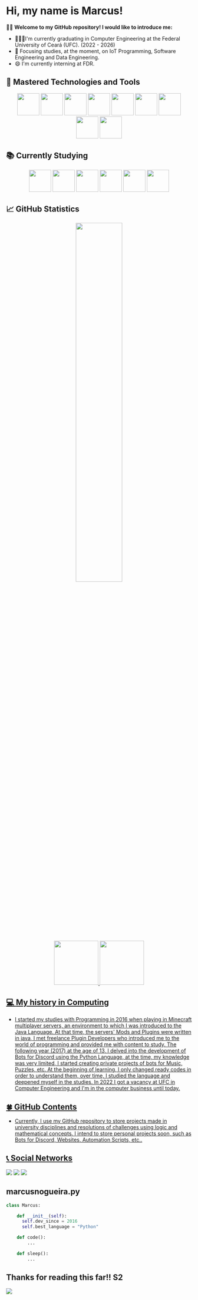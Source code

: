 # Hi, my name is Marcus!

🙋‍♂️ **Welcome to my GitHub repository! I would like to introduce me:**<br/>
- 👨🏼‍🎓I'm currently graduating in Computer Engineering at the Federal University of Ceará (UFC). (2022 - 2026)
- 🌱 Focusing studies, at the moment, on IoT Programming, Software Engineering and Data Engineering.
- 😄 I'm currently interning at FDR.

## 🔭 **Mastered Technologies and Tools**<br/>
<div align='center'>
   <img src="https://cdn.jsdelivr.net/gh/devicons/devicon/icons/python/python-original.svg" width="60" height="60"/>
   <img src="https://cdn.jsdelivr.net/gh/devicons/devicon/icons/c/c-original.svg" width="60" height="60"/>
   <img src="https://cdn.jsdelivr.net/gh/devicons/devicon/icons/javascript/javascript-original.svg" width="60" height="60"/>
   <img src="https://cdn.jsdelivr.net/gh/devicons/devicon/icons/java/java-original.svg" width="60" height="60"/>
   <img src="https://cdn.jsdelivr.net/gh/devicons/devicon/icons/html5/html5-original.svg" width="60" height="60"/>
   <img src="https://cdn.jsdelivr.net/gh/devicons/devicon/icons/css3/css3-original.svg" width="60" height="60"/>
   <img src="https://cdn.jsdelivr.net/gh/devicons/devicon/icons/sass/sass-original.svg" width="60" height="60"/>
   <img src="https://cdn.jsdelivr.net/gh/devicons/devicon/icons/selenium/selenium-original.svg" width="60" height="60"/>
   <img src="https://cdn.jsdelivr.net/gh/devicons/devicon/icons/mysql/mysql-original.svg" width="60" height="60"/>
</div>


## 📚 **Currently Studying**<br/>
<div align='center'>
   <img src="https://cdn.jsdelivr.net/gh/devicons/devicon/icons/graphql/graphql-plain-wordmark.svg" width="60" height="60"/>
   <img src="https://cdn.jsdelivr.net/gh/devicons/devicon/icons/bulma/bulma-plain.svg" width="60" height="60"/>
   <img src="https://cdn.jsdelivr.net/gh/devicons/devicon/icons/typescript/typescript-original.svg" width="60" height="60"/>
   <img src="https://cdn.jsdelivr.net/gh/devicons/devicon/icons/django/django-plain.svg" width="60" height="60"/>
   <img src="https://cdn.jsdelivr.net/gh/devicons/devicon/icons/mongodb/mongodb-original.svg" width="60" height="60"/>
   <img src="https://cdn.jsdelivr.net/gh/devicons/devicon/icons/sqlite/sqlite-original.svg" width="60" height="60"/>
</div>

## 📈 **GitHub Statistics**
<div align='center'>
   <img width="50%"src="https://streak-stats.demolab.com?user=marcusnogueiraa&theme=dracula" />
</div>
<div align='center'>
   <a href="https://github.com/marcusnogueiraa">
   <img height="120em" src="https://github-readme-stats.vercel.app/api/top-langs/?username=marcusnogueiraa&layout=compact&langs_count=7&theme=dracula"/>
    <img height="120em" src="https://github-readme-stats.vercel.app/api?username=marcusnogueiraa&show_icons=true&theme=dracula&include_all_commits=true&count_private=true"/>
</div>

## 💻 **My history in Computing**<br/>
 - I started my studies with Programming in 2016 when playing in Minecraft multiplayer servers, an environment to which I was introduced to the Java Language. At that time, the servers' Mods and Plugins were written in java, I met freelance Plugin Developers who introduced me to the world of programming and provided me with content to study. The following year (2017) at the age of 13, I delved into the development of Bots for Discord using the Python Language, at the time, my knowledge was very limited, I started creating private projects of bots for Music, Puzzles, etc. At the beginning of learning, I only changed ready codes in order to understand them, over time, I studied the language and deepened myself in the studies. In 2022 I got a vacancy at UFC in Computer Engineering and I'm in the computer business until today.
 
## 🍀 **GitHub Contents**<br/>
- Currently, I use my GitHub repository to store projects made in university disciplines and resolutions of challenges using logic and mathematical concepts. I intend to store personal projects soon, such as Bots for Discord, Websites, Automation Scripts, etc..

 ## 📞 **Social Networks**<br/>
<div>
   <a href = "mailto:marcusnogueiraa@gmail.com"><img src="https://img.shields.io/badge/Gmail-D14836?style=for-the-badge&logo=gmail&logoColor=white" target="_blank"></a>
   <a href="https://www.linkedin.com/in/marcusnogueiraa" target="_blank"><img src="https://img.shields.io/badge/-LinkedIn-%230077B5?style=for-the-badge&logo=linkedin&logoColor=white" target="_blank"></a>   
   <a href="https://instagram.com/m4rcusnogu3ir4" target="_blank"><img src="https://img.shields.io/badge/-Instagram-%23E4405F?style=for-the-badge&logo=instagram&logoColor=white" target="_blank"></a>
<div/>

## marcusnogueira.py
```py
class Marcus:

    def __init__(self):
      self.dev_since = 2016
      self.best_language = "Python"

    def code():
        ...

    def sleep():
        ...
```

## **Thanks for reading this far!! S2**<br/>
<img src="https://media2.giphy.com/media/3o6Mb9rUQ5v4ZnBbzO/giphy.gif?cid=790b76110776fb7d0a9c28ffeb289c213502a1f0d7869d79&rid=giphy.gif&ct=g">

